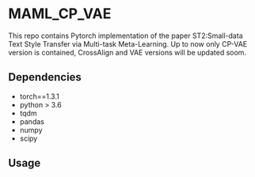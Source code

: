 # MAML_CP_VAE
This repo contains Pytorch implementation of the paper ST2:Small-data Text Style Transfer via Multi-task Meta-Learning. Up to now only CP-VAE version is contained, CrossAlign and VAE versions will be 
updated soom.

## Dependencies
- torch==1.3.1
- python > 3.6
- tqdm
- pandas
- numpy
- scipy

## Usage
